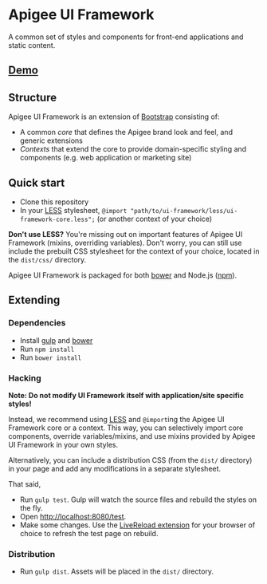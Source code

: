 # Apigee UI Framework

A common set of styles and components for front-end applications and static content.

## [Demo](http://apigee.github.io/ui-framework/test/)

## Structure

Apigee UI Framework is an extension of [Bootstrap](http://getbootstrap.com/) consisting
of:

* A common *core* that defines the Apigee brand look and feel, and generic extensions
* *Contexts* that extend the core to provide domain-specific styling and components (e.g. web
  application or marketing site)

## Quick start

* Clone this repository
* In your [LESS](http://lesscss.org/) stylesheet, `@import "path/to/ui-framework/less/ui-framework-core.less";` (or another context of your choice)

**Don't use LESS?** You're missing out on important features of Apigee UI Framework (mixins,
overriding variables). Don't worry, you can still use include the prebuilt CSS stylesheet
for the context of your choice, located in the `dist/css/` directory.

Apigee UI Framework is packaged for both [bower](http://bower.io/) and
Node.js ([npm](https://www.npmjs.org/)).

## Extending

### Dependencies

* Install [gulp](http://gulpjs.com/) and [bower](http://bower.io/)
* Run `npm install`
* Run `bower install`

### Hacking

**Note: Do not modify UI Framework itself with application/site specific styles!**

Instead, we recommend using [LESS](http://lesscss.org/) and `@import`ing
the Apigee UI Framework core or a context. This way, you can selectively
import core components, override variables/mixins, and use mixins provided by
Apigee UI Framework in your own styles.

Alternatively, you can include a distribution CSS (from the `dist/`
directory) in your page and add any modifications in a separate stylesheet.

That said,

* Run `gulp test`. Gulp will watch the source files and rebuild the styles on the fly. 
* Open [http://localhost:8080/test](http://localhost:8080/test).
* Make some changes. Use the [LiveReload extension](http://feedback.livereload.com/knowledgebase/articles/86242-how-do-i-install-and-use-the-browser-extensions-)
for your browser of choice to refresh the test page on rebuild.

### Distribution

* Run `gulp dist`. Assets will be placed in the `dist/` directory.
